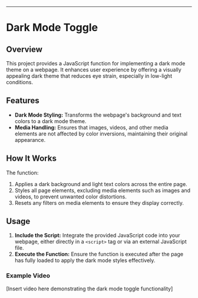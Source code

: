 ---
# Dark Mode Toggle

## Overview

This project provides a JavaScript function for implementing a dark mode theme on a webpage. It enhances user experience by offering a visually appealing dark theme that reduces eye strain, especially in low-light conditions.

## Features

- **Dark Mode Styling:** Transforms the webpage's background and text colors to a dark mode theme.
- **Media Handling:** Ensures that images, videos, and other media elements are not affected by color inversions, maintaining their original appearance.

## How It Works

The function:
1. Applies a dark background and light text colors across the entire page.
2. Styles all page elements, excluding media elements such as images and videos, to prevent unwanted color distortions.
3. Resets any filters on media elements to ensure they display correctly.

## Usage

1. **Include the Script:** Integrate the provided JavaScript code into your webpage, either directly in a `<script>` tag or via an external JavaScript file.
2. **Execute the Function:** Ensure the function is executed after the page has fully loaded to apply the dark mode styles effectively.

### Example Video

[Insert video here demonstrating the dark mode toggle functionality]


